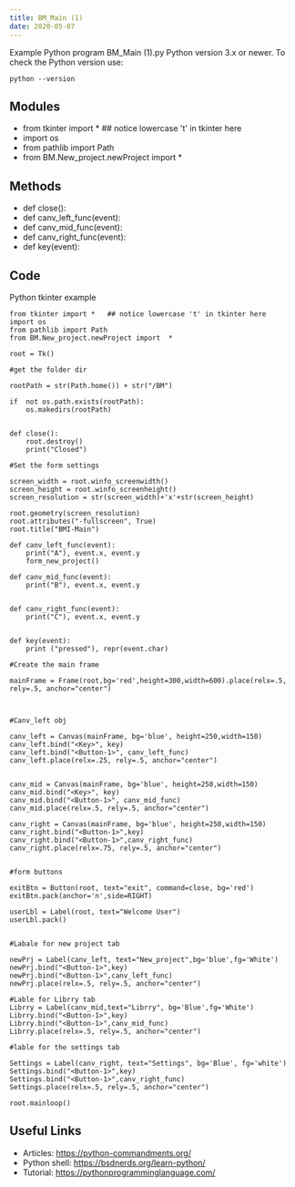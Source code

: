 ```yaml
---
title: BM_Main (1)
date: 2020-05-07
---
```

Example Python program BM_Main (1).py
Python version 3.x or newer.
To check the Python version use:

    python --version

## Modules

* from tkinter import *   ## notice lowercase 't' in tkinter here
* import os
* from pathlib import Path
* from BM.New_project.newProject import  *

## Methods

* def close():
* def canv_left_func(event):
* def canv_mid_func(event):
* def canv_right_func(event):
* def key(event):

## Code

Python tkinter example

    from tkinter import *   ## notice lowercase 't' in tkinter here
    import os
    from pathlib import Path
    from BM.New_project.newProject import  *
    
    root = Tk()
    
    #get the folder dir
    
    rootPath = str(Path.home()) + str("/BM")
    
    if  not os.path.exists(rootPath):
        os.makedirs(rootPath)
    
    
    def close():
        root.destroy()
        print("Closed")
    
    #Set the form settings
    
    screen_width = root.winfo_screenwidth()
    screen_height = root.winfo_screenheight()
    screen_resolution = str(screen_width)+'x'+str(screen_height)
    
    root.geometry(screen_resolution)
    root.attributes("-fullscreen", True)
    root.title("BMI-Main")
    
    def canv_left_func(event):
        print("A"), event.x, event.y
        form_new_project()
    
    def canv_mid_func(event):
        print("B"), event.x, event.y
    
    
    def canv_right_func(event):
        print("C"), event.x, event.y
    
    
    def key(event):
        print ("pressed"), repr(event.char)
    
    #Create the main frame
    
    mainFrame = Frame(root,bg='red',height=300,width=600).place(relx=.5, rely=.5, anchor="center")
    
    
    
    #Canv_left obj
    
    canv_left = Canvas(mainFrame, bg='blue', height=250,width=150)
    canv_left.bind("<Key>", key)
    canv_left.bind("<Button-1>", canv_left_func)
    canv_left.place(relx=.25, rely=.5, anchor="center")
    
    
    canv_mid = Canvas(mainFrame, bg='blue', height=250,width=150)
    canv_mid.bind("<Key>", key)
    canv_mid.bind("<Button-1>", canv_mid_func)
    canv_mid.place(relx=.5, rely=.5, anchor="center")
    
    canv_right = Canvas(mainFrame, bg='blue', height=250,width=150)
    canv_right.bind("<Button-1>",key)
    canv_right.bind("<Button-1>",canv_right_func)
    canv_right.place(relx=.75, rely=.5, anchor="center")
    
    
    #form buttons
    
    exitBtn = Button(root, text="exit", command=close, bg='red')
    exitBtn.pack(anchor='n',side=RIGHT)
    
    userLbl = Label(root, text="Welcome User")
    userLbl.pack()
    
    
    #Labale for new project tab
    
    newPrj = Label(canv_left, text="New_project",bg='blue',fg='White')
    newPrj.bind("<Button-1>",key)
    newPrj.bind("<Button-1>",canv_left_func)
    newPrj.place(relx=.5, rely=.5, anchor="center")
    
    #Lable for Librry tab
    Librry = Label(canv_mid,text="Librry", bg='Blue',fg='White')
    Librry.bind("<Button-1>",key)
    Librry.bind("<Button-1>",canv_mid_func)
    Librry.place(relx=.5, rely=.5, anchor="center")
    
    #lable for the settings tab
    
    Settings = Label(canv_right, text="Settings", bg='Blue', fg='white')
    Settings.bind("<Button-1>",key)
    Settings.bind("<Button-1>",canv_right_func)
    Settings.place(relx=.5, rely=.5, anchor="center")
    
    root.mainloop()
    
    

## Useful Links

- Articles: https://python-commandments.org/
- Python shell: https://bsdnerds.org/learn-python/
- Tutorial: https://pythonprogramminglanguage.com/
